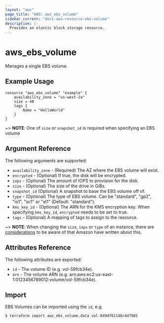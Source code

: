 ```yaml
---
layout: "aws"
page_title: "AWS: aws_ebs_volume"
sidebar_current: "docs-aws-resource-ebs-volume"
description: |-
  Provides an elastic block storage resource.
---
```


# aws\_ebs\_volume

Manages a single EBS volume.

## Example Usage

```hcl
resource "aws_ebs_volume" "example" {
    availability_zone = "us-west-2a"
    size = 40
    tags {
        Name = "HelloWorld"
    }
}
```

~> **NOTE**: One of `size` or `snapshot_id` is required when specifying an EBS volume 

## Argument Reference

The following arguments are supported:

* `availability_zone` - (Required) The AZ where the EBS volume will exist.
* `encrypted` - (Optional) If true, the disk will be encrypted.
* `iops` - (Optional) The amount of IOPS to provision for the disk.
* `size` - (Optional) The size of the drive in GiBs.
* `snapshot_id` (Optional) A snapshot to base the EBS volume off of.
* `type` - (Optional) The type of EBS volume. Can be "standard", "gp2", "io1", "sc1" or "st1" (Default: "standard").
* `kms_key_id` - (Optional) The ARN for the KMS encryption key. When specifying `kms_key_id`, `encrypted` needs to be set to true.
* `tags` - (Optional) A mapping of tags to assign to the resource.

~> **NOTE**: When changing the `size`, `iops` or `type` of an instance, there are [considerations](http://docs.aws.amazon.com/AWSEC2/latest/UserGuide/considerations.html) to be aware of that Amazon have written about this.

## Attributes Reference

The following attributes are exported:

* `id` - The volume ID (e.g. vol-59fcb34e).
* `arn` - The volume ARN (e.g. arn:aws:ec2:us-east-1:0123456789012:volume/vol-59fcb34e).


## Import

EBS Volumes can be imported using the `id`, e.g. 

```
$ terraform import aws_ebs_volume.data vol-049df61146c4d7901
```
